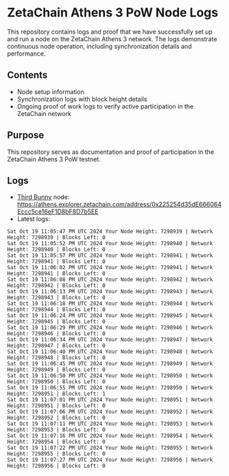 # ZetaChain Athens 3 PoW Node Logs
This repository contains logs and proof that we have successfully set up and run a node on the ZetaChain Athens 3 network. The logs demonstrate continuous node operation, including synchronization details and performance.

## Contents
- Node setup information
- Synchronization logs with block height details
- Ongoing proof of work logs to verify active participation in the ZetaChain network

## Purpose
This repository serves as documentation and proof of participation in the ZetaChain Athens 3 PoW testnet.

## Logs

- [Third Bunny](https://thirdbunny.xyz/) node: https://athens.explorer.zetachain.com/address/0x225254d35dE666064Eccc5ce16eF1D8bF8D7b5EE
- Latest logs:
```
Sat Oct 19 11:05:47 PM UTC 2024 Your Node Height: 7298939 | Network Height: 7298939 | Blocks Left: 0
Sat Oct 19 11:05:52 PM UTC 2024 Your Node Height: 7298940 | Network Height: 7298940 | Blocks Left: 0
Sat Oct 19 11:05:57 PM UTC 2024 Your Node Height: 7298941 | Network Height: 7298941 | Blocks Left: 0
Sat Oct 19 11:06:02 PM UTC 2024 Your Node Height: 7298941 | Network Height: 7298941 | Blocks Left: 0
Sat Oct 19 11:06:08 PM UTC 2024 Your Node Height: 7298942 | Network Height: 7298942 | Blocks Left: 0
Sat Oct 19 11:06:13 PM UTC 2024 Your Node Height: 7298943 | Network Height: 7298943 | Blocks Left: 0
Sat Oct 19 11:06:18 PM UTC 2024 Your Node Height: 7298944 | Network Height: 7298944 | Blocks Left: 0
Sat Oct 19 11:06:24 PM UTC 2024 Your Node Height: 7298945 | Network Height: 7298945 | Blocks Left: 0
Sat Oct 19 11:06:29 PM UTC 2024 Your Node Height: 7298946 | Network Height: 7298946 | Blocks Left: 0
Sat Oct 19 11:06:34 PM UTC 2024 Your Node Height: 7298947 | Network Height: 7298947 | Blocks Left: 0
Sat Oct 19 11:06:40 PM UTC 2024 Your Node Height: 7298948 | Network Height: 7298948 | Blocks Left: 0
Sat Oct 19 11:06:45 PM UTC 2024 Your Node Height: 7298949 | Network Height: 7298949 | Blocks Left: 0
Sat Oct 19 11:06:50 PM UTC 2024 Your Node Height: 7298950 | Network Height: 7298950 | Blocks Left: 0
Sat Oct 19 11:06:55 PM UTC 2024 Your Node Height: 7298950 | Network Height: 7298951 | Blocks Left: 1
Sat Oct 19 11:07:01 PM UTC 2024 Your Node Height: 7298951 | Network Height: 7298951 | Blocks Left: 0
Sat Oct 19 11:07:06 PM UTC 2024 Your Node Height: 7298952 | Network Height: 7298952 | Blocks Left: 0
Sat Oct 19 11:07:11 PM UTC 2024 Your Node Height: 7298953 | Network Height: 7298953 | Blocks Left: 0
Sat Oct 19 11:07:16 PM UTC 2024 Your Node Height: 7298954 | Network Height: 7298954 | Blocks Left: 0
Sat Oct 19 11:07:22 PM UTC 2024 Your Node Height: 7298955 | Network Height: 7298955 | Blocks Left: 0
Sat Oct 19 11:07:27 PM UTC 2024 Your Node Height: 7298956 | Network Height: 7298956 | Blocks Left: 0
```
